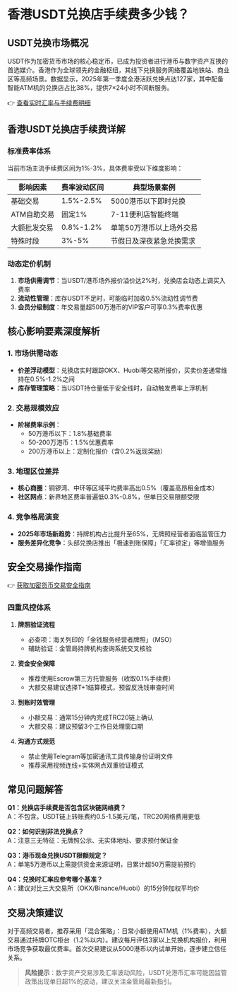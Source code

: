 # 香港USDT兑换店手续费多少钱？

## USDT兑换市场概况

USDT作为加密货币市场的核心稳定币，已成为投资者进行港币与数字资产互换的首选媒介。香港作为全球领先的金融枢纽，其线下兑换服务网络覆盖地铁站、商业区等高频场景。数据显示，2025年第一季度全港活跃兑换点达127家，其中配备智能ATM机的兑换店占比38%，提供7×24小时不间断服务。

👉 [查看实时汇率与手续费明细](https://bit.ly/okx_welcome)

## 香港USDT兑换店手续费详解

### 标准费率体系
当前市场主流手续费区间为1%-3%，具体费率受以下维度影响：

| 影响因素       | 费率波动区间 | 典型场景案例              |
|----------------|--------------|---------------------------|
| 基础交易       | 1.5%-2.5%    | 5000港币以下即时兑换      |
| ATM自助交易    | 固定1%       | 7-11便利店智能终端        |
| 大额批发交易   | 0.8%-1.2%    | 单笔50万港币以上场外交易  |
| 特殊时段       | 3%-5%        | 节假日及深夜紧急兑换需求  |

### 动态定价机制
1. **市场供需调节**：当USDT/港币场外报价溢价达2%时，兑换店会动态上调买入费率
2. **流动性管理**：库存USDT不足时，可能临时加收0.5%流动性调节费
3. **会员分级制度**：年交易量超500万港币的VIP客户可享0.3%费率优惠

## 核心影响要素深度解析

### 1. 市场供需动态
- **价差浮动模型**：兑换店实时跟踪OKX、Huobi等交易所报价，买卖价差通常维持在0.5%-1.2%之间
- **库存管理策略**：当USDT持仓量低于安全线时，自动触发费率上浮机制

### 2. 交易规模效应
- **阶梯费率示例**：
  - 50万港币以下：1.8%基础费率
  - 50-200万港币：1.5%优惠费率
  - 200万港币以上：定制化报价（含0.2%返现奖励）

### 3. 地理区位差异
- **核心商圈**：铜锣湾、中环等区域平均费率高出0.5%（覆盖高昂租金成本）
- **社区网点**：新界地区费率普遍低0.3%-0.8%，但单日交易限额受限

### 4. 竞争格局演变
- **2025年市场新趋势**：持牌机构占比提升至65%，无牌照经营者面临监管压力
- **服务差异化竞争**：头部兑换店推出「极速到账保障」「汇率锁定」等增值服务

## 安全交易操作指南

👉 [获取加密货币交易安全指南](https://bit.ly/okx_welcome)

### 四重风控体系
1. **牌照验证流程**
   - 必查项：海关列印的「金钱服务经营者牌照」（MSO）
   - 辅助验证：金管局持牌机构查询系统交叉核验

2. **资金安全保障**
   - 推荐使用Escrow第三方托管服务（收取0.1%手续费）
   - 大额交易建议选择T+1结算模式，预留反洗钱审查时间

3. **到账时效管理**
   - 小额交易：通常15分钟内完成TRC20链上确认
   - 大额交易：建议预留3个工作日处理窗口期

4. **沟通方式规范**
   - 禁止使用Telegram等加密通讯工具传输身份证明文件
   - 推荐采用视频连线+实体网点双重验证模式

## 常见问题解答

**Q1：兑换店手续费是否包含区块链网络费？**  
A：不包含。USDT链上转账费约0.5-1.5美元/笔，TRC20网络费用更低

**Q2：如何识别非法兑换点？**  
A：注意三无特征：无牌照公示、无实体地址、要求预付保证金

**Q3：港币现金兑换USDT限额规定？**  
A：单笔5万港币以上需提供资金来源证明，日累计超50万需提前预约

**Q4：兑换时汇率应参考哪个基准？**  
A：建议对比三大交易所（OKX/Binance/Huobi）的15分钟加权平均价

## 交易决策建议

对于高频交易者，推荐采用「混合策略」：日常小额使用ATM机（1%费率），大额交易通过持牌OTC柜台（1.2%以内）。建议每月评估3家以上兑换机构报价，利用市场竞争获取最优费率。首次交易建议从5000港币以内试单开始，逐步建立信任关系。

> **风险提示**：数字资产交易涉及汇率波动风险，USDT兑港币汇率可能因监管政策出现单日超1%的波动，建议关注金管局最新指引。